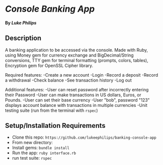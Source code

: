 # _Console Banking App_

#### By _*Luke Philips*_

## Description
A banking application to be accessed via the console. Made with Ruby, using Money gem for currency exchange and BigDecimal/String conversions, TTY gem for terminal formatting (prompts, colors, tables), Encryption gem for OpenSSL Cipher library.

Required features:
-Create a new account
-Login
-Record a deposit
-Record a withdrawal
-Check balance
-See transaction history
-Log out

Additional features:
-User can reset password after incorrectly entering their Password
-User can make transactions in US dollars, Euros, or Pounds.
-User can set their base currency
-User "bob", password "123" displays account balance with transactions in multiple currencies
-Unit testing suite (run from the terminal with `rspec`)
## Setup/Installation Requirements

* Clone this repo: `https://github.com/lukeephilips/banking-console-app`
* From new directory:
* Install gems: `bundle install`
* Run the app: `ruby interface.rb`
* run test suite: `rspec`
